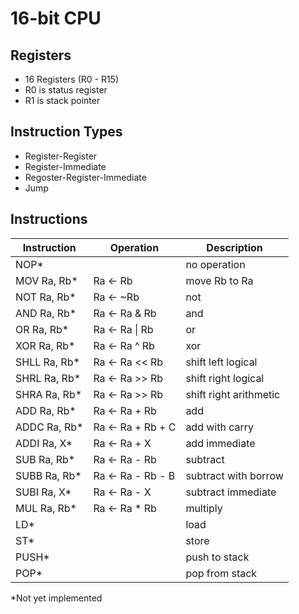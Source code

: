 # 16-bit CPU


## Registers

* 16 Registers (R0 - R15)
* R0 is status register
* R1 is stack pointer


## Instruction Types

* Register-Register
* Register-Immediate
* Regoster-Register-Immediate
* Jump

## Instructions

| Instruction     | Operation             | Description              |
|-----------------|-----------------------|--------------------------|
| NOP\*           |                       | no operation             |
| MOV Ra, Rb\*    | Ra <- Rb              | move Rb to Ra            |
| NOT Ra, Rb\*    | Ra <- ~Rb             | not                      |
| AND Ra, Rb\*    | Ra <- Ra & Rb         | and                      |
| OR Ra, Rb\*     | Ra <- Ra \| Rb        | or                       |
| XOR Ra, Rb\*    | Ra <- Ra ^ Rb         | xor                      |
| SHLL Ra, Rb\*   | Ra <- Ra << Rb        | shift left logical       |
| SHRL Ra, Rb\*   | Ra <- Ra >> Rb        | shift right logical      |
| SHRA Ra, Rb\*   | Ra <- Ra >> Rb        | shift right arithmetic   |
| ADD Ra, Rb\*    | Ra <- Ra + Rb         | add                      |
| ADDC Ra, Rb\*   | Ra <- Ra + Rb + C     | add with carry           |
| ADDI Ra, X\*    | Ra <- Ra + X          | add immediate            |
| SUB Ra, Rb\*    | Ra <- Ra - Rb         | subtract                 |
| SUBB Ra, Rb\*   | Ra <- Ra - Rb - B     | subtract with borrow     |
| SUBI Ra, X\*    | Ra <- Ra - X          | subtract immediate       |
| MUL Ra, Rb\*    | Ra <- Ra * Rb         | multiply                 |
| LD\*            |                       | load                     |
| ST\*            |                       | store                    |
| PUSH\*          |                       | push to stack            |
| POP\*           |                       | pop from stack           |

\*Not yet implemented
